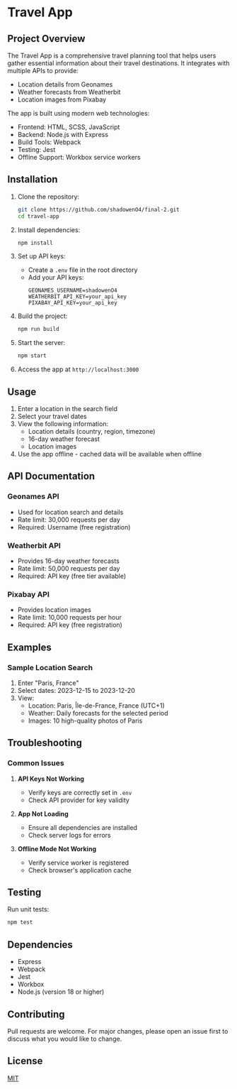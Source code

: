 # Travel App

## Project Overview
The Travel App is a comprehensive travel planning tool that helps users gather essential information about their travel destinations. It integrates with multiple APIs to provide:
- Location details from Geonames
- Weather forecasts from Weatherbit
- Location images from Pixabay

The app is built using modern web technologies:
- Frontend: HTML, SCSS, JavaScript
- Backend: Node.js with Express
- Build Tools: Webpack
- Testing: Jest
- Offline Support: Workbox service workers

## Installation
1. Clone the repository:
   ```bash
   git clone https://github.com/shadowenO4/final-2.git
   cd travel-app
   ```

2. Install dependencies:
   ```bash
   npm install
   ```

3. Set up API keys:
   - Create a `.env` file in the root directory
   - Add your API keys:
     ```
     GEONAMES_USERNAME=shadowenO4
     WEATHERBIT_API_KEY=your_api_key
     PIXABAY_API_KEY=your_api_key
     ```

4. Build the project:
   ```bash
   npm run build
   ```

5. Start the server:
   ```bash
   npm start
   ```

6. Access the app at `http://localhost:3000`

## Usage
1. Enter a location in the search field
2. Select your travel dates
3. View the following information:
   - Location details (country, region, timezone)
   - 16-day weather forecast
   - Location images
4. Use the app offline - cached data will be available when offline

## API Documentation
### Geonames API
- Used for location search and details
- Rate limit: 30,000 requests per day
- Required: Username (free registration)

### Weatherbit API
- Provides 16-day weather forecasts
- Rate limit: 50,000 requests per day
- Required: API key (free tier available)

### Pixabay API
- Provides location images
- Rate limit: 10,000 requests per hour
- Required: API key (free registration)

## Examples
### Sample Location Search
1. Enter "Paris, France"
2. Select dates: 2023-12-15 to 2023-12-20
3. View:
   - Location: Paris, Île-de-France, France (UTC+1)
   - Weather: Daily forecasts for the selected period
   - Images: 10 high-quality photos of Paris

## Troubleshooting
### Common Issues
1. **API Keys Not Working**
   - Verify keys are correctly set in `.env`
   - Check API provider for key validity

2. **App Not Loading**
   - Ensure all dependencies are installed
   - Check server logs for errors

3. **Offline Mode Not Working**
   - Verify service worker is registered
   - Check browser's application cache

## Testing
Run unit tests:
```bash
npm test
```

## Dependencies
- Express
- Webpack
- Jest
- Workbox
- Node.js (version 18 or higher)

## Contributing
Pull requests are welcome. For major changes, please open an issue first to discuss what you would like to change.

## License
[MIT](https://choosealicense.com/licenses/mit/me)
